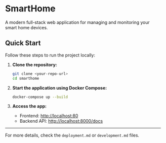 # SmartHome

A modern full-stack web application for managing and monitoring your smart home devices.

## Quick Start

Follow these steps to run the project locally:

1. **Clone the repository:**

   ```bash
   git clone <your-repo-url>
   cd smarthome
   ```

2. **Start the application using Docker Compose:**

   ```bash
   docker-compose up --build
   ```

3. **Access the app:**
   - Frontend: [http://localhost:80](http://localhost:80)
   - Backend API: [http://localhost:8000/docs](http://localhost:8000/docs)

---

For more details, check the `deployment.md` or `development.md` files.
